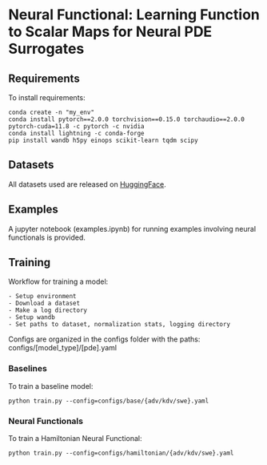 # Neural Functional: Learning Function to Scalar Maps for Neural PDE Surrogates

## Requirements

To install requirements:
```setup
conda create -n "my_env" 
conda install pytorch==2.0.0 torchvision==0.15.0 torchaudio==2.0.0 pytorch-cuda=11.8 -c pytorch -c nvidia 
conda install lightning -c conda-forge
pip install wandb h5py einops scikit-learn tqdm scipy
```

## Datasets
All datasets used are released on [HuggingFace](https://huggingface.co/datasets/ayz2/hamiltonian_pdes). 


## Examples
A jupyter notebook (examples.ipynb) for running examples involving neural functionals is provided. 

## Training

Workflow for training a model:
```
- Setup environment
- Download a dataset 
- Make a log directory 
- Setup wandb
- Set paths to dataset, normalization stats, logging directory
```

Configs are organized in the configs folder with the paths: configs/[model_type]/[pde].yaml

### Baselines
To train a baseline model:
```
python train.py --config=configs/base/{adv/kdv/swe}.yaml
```

### Neural Functionals 
To train a Hamiltonian Neural Functional:
```
python train.py --config=configs/hamiltonian/{adv/kdv/swe}.yaml
```
